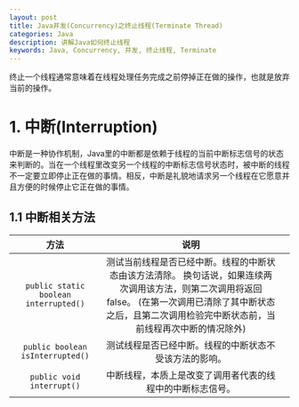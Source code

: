 ```yaml
---
layout: post
title: Java并发(Concurrency)之终止线程(Terminate Thread)
categories: Java
description: 讲解Java如何终止线程
keywords: Java, Concurrency, 并发, 终止线程, Terminate
---
```


终止一个线程通常意味着在线程处理任务完成之前停掉正在做的操作，也就是放弃当前的操作。

# 1. 中断(Interruption)

中断是一种协作机制，Java里的中断都是依赖于线程的当前中断标志信号的状态来判断的。当在一个线程里改变另一个线程的中断标志信号状态时，被中断的线程不一定要立即停止正在做的事情。相反，中断是礼貌地请求另一个线程在它愿意并且方便的时候停止它正在做的事情。

## 1.1 中断相关方法

|                 方法                  |                             说明                             |      |
| :-----------------------------------: | :----------------------------------------------------------: | ---- |
| `public static boolean interrupted()` | 测试当前线程是否已经中断。线程的中断状态由该方法清除。 换句话说，如果连续两次调用该方法，则第二次调用将返回false。 (在第一次调用已清除了其中断状态之后，且第二次调用检验完中断状态前，当前线程再次中断的情况除外) |      |
|   `public boolean isInterrupted()`    |    测试线程是否已经中断。线程的中断状态不受该方法的影响。    |      |
|       `public void interrupt()`       |  中断线程，本质上是改变了调用者代表的线程中的中断标志信号。  |      |